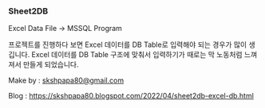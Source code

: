 ### Sheet2DB

Excel Data File -> MSSQL Program

프로젝트를 진행하다 보면 Excel 데이터를 DB Table로 입력해야 되는 경우가 많이 생깁니다.
Excel 데이터를 DB Table 구조에 맞춰서 입력하기가 때로는 막 노동처럼 느껴져서 만들게 되었습니다.

Make by : skshpapa80@gmail.com

Blog : https://skshpapa80.blogspot.com/2022/04/sheet2db-excel-db.html
